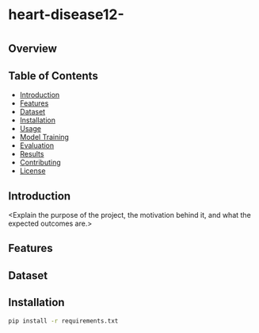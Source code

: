 # heart-disease12-
# <Your Project Name>

## Overview

<Your Project Description>

## Table of Contents

- [Introduction](#introduction)
- [Features](#features)
- [Dataset](#dataset)
- [Installation](#installation)
- [Usage](#usage)
- [Model Training](#model-training)
- [Evaluation](#evaluation)
- [Results](#results)
- [Contributing](#contributing)
- [License](#license)

## Introduction

<Explain the purpose of the project, the motivation behind it, and what the expected outcomes are.>

## Features

<List the features used for predicting heart disease. Include information about why these features were chosen.>

## Dataset

<Describe the dataset used for training and testing the model. Include the source of the dataset and any preprocessing steps performed.>

## Installation

<Provide instructions on how to set up the project locally. Include any dependencies that need to be installed.>

```bash
pip install -r requirements.txt
